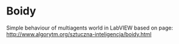 # Boidy

Simple behaviour of multiagents world in LabVIEW based on page: http://www.algorytm.org/sztuczna-inteligencja/boidy.html
